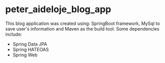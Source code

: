 # peter_aideloje_blog_app
This blog application was created using:
 SpringBoot framework, MySql to save user's information and Maven as the build tool. Some dependencies include:
- Spring Data JPA
- Spring HATEOAS
- Spring Web

